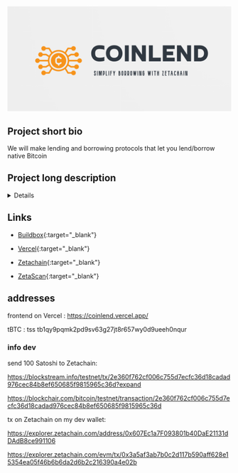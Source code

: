 ![logo](front/public/all.png)

## Project short bio

We will make lending and borrowing protocols that let you lend/borrow native Bitcoin

## Project long description

<details>
<summary>Details</summary>

Coinlend is a groundbreaking financial ecosystem designed to revolutionize the way users interact with digital assets by seamlessly bridging the gap between ZetaChain and Bitcoin. Our mission is to simplify borrowing and lending in the world of cryptocurrency, making it accessible to everyone.

In a landscape where blockchain ecosystems often operate in silos, Coinlend acts as a bridge, allowing users to effortlessly transfer their Bitcoin holdings to ZetaChain and tap into the vast array of opportunities it offers. We envision a future where the power of ZetaChain's omnichain capabilities and generic smart contracts can be harnessed by anyone, regardless of their blockchain preferences.

Our lending and borrowing protocols are at the core of Coinlend's innovation. By enabling users to lend and borrow native Bitcoin within the ZetaChain environment, we unlock a new realm of possibilities for both experienced crypto enthusiasts and newcomers alike.

Key features of Coinlend:

- Seamless Asset Transfer: Coinlend simplifies the process of moving Bitcoin to ZetaChain, eliminating the complexities often associated with cross-chain transactions.

- Lending Opportunities: Users can become lenders and earn passive income by providing their Bitcoin assets for lending within the ZetaChain ecosystem.

- Borrowing Convenience: Borrowers gain access to much-needed liquidity by leveraging their assets on ZetaChain as collateral to secure Bitcoin loans.

- User-Friendly Interface: We prioritize user experience, ensuring that both lending and borrowing processes are straightforward and intuitive.

- Security and Trust: Coinlend employs robust security measures to safeguard users' assets and maintain the highest level of trust within the platform.

Coinlend is more than just a financial platform; it's a gateway to the future of blockchain finance. As we continue to develop our prototype and expand our services, we aim to empower users to make the most of the crypto ecosystem, whether they are interested in DeFi, payments, art, games, or other blockchain applications.

Join us on this exciting journey to simplify borrowing with ZetaChain. Together, we'll unlock the potential of a fluid, multi-chain crypto ecosystem, where financial opportunities are truly limitless. Coinlend is not just a project; it's a movement towards a more inclusive and accessible blockchain world.

</details>

## Links

- [Buildbox](https://app.buidlbox.io/projects/coinlend){:target="\_blank"}

- [Vercel](https://coinlend.vercel.app/){:target="\_blank"}

- [Zetachain](https://www.zetachain.com/){:target="\_blank"}

- [ZetaScan](https://explorer.zetachain.com/){:target="\_blank"}

## addresses

frontend on Vercel : https://coinlend.vercel.app/

tBTC : tss tb1qy9pqmk2pd9sv63g27jt8r657wy0d9ueeh0nqur

### info dev

send 100 Satoshi to Zetachain:

https://blockstream.info/testnet/tx/2e360f762cf006c755d7ecfc36d18cadad976cec84b8ef650685f9815965c36d?expand

https://blockchair.com/bitcoin/testnet/transaction/2e360f762cf006c755d7ecfc36d18cadad976cec84b8ef650685f9815965c36d

tx on Zetachain on my dev wallet:

https://explorer.zetachain.com/address/0x607Ec1a7F093801b40DaE21131dDAdB8ce991106

https://explorer.zetachain.com/evm/tx/0x3a5af3ab7b0c2d117b590aff628e15354ea05f46b6b6da2d6b2c216390a4e02b

